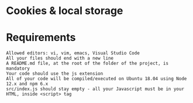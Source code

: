 # Cookies & local storage

# Requirements

    Allowed editors: vi, vim, emacs, Visual Studio Code
    All your files should end with a new line
    A README.md file, at the root of the folder of the project, is mandatory
    Your code should use the js extension
    All of your code will be compiled/executed on Ubuntu 18.04 using Node 12.x and npm 6.x
    src/index.js should stay empty - all your Javascript must be in your HTML, inside <script> tag
